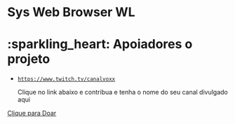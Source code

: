 # Sys Web Browser WL

# :sparkling\_heart: Apoiadores o projeto

*  [`https://www.twitch.tv/canalvoxx`](https://www.twitch.tv/canalvoxx)

   Clique no link abaixo e contribua e tenha o nome do seu canal divulgado aqui


[Clique para Doar](https://github.com/danielnerytondo/SysBrowserWL/blob/main/donate.md)

